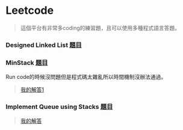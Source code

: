# Leetcode
>這個平台有非常多coding的練習題，且可以使用多種程式語言答題。

### Designed Linked List [題目](https://leetcode.com/problems/design-linked-list/)



### MinStack [題目](https://leetcode.com/problems/min-stack/)
Run code的時候沒問題但是程式碼太雜亂所以時間機制沒辦法通過。

> [我的解答1](https://github.com/tonyforreal/Tony-learning-note/blob/master/LeetCode/Minstack1.py)
  

### Implement Queue using Stacks [題目](https://leetcode.com/problems/implement-queue-using-stacks/)
>[我的解答](https://github.com/tonyforreal/Tony-learning-note/blob/master/LeetCode/Queue.py)
